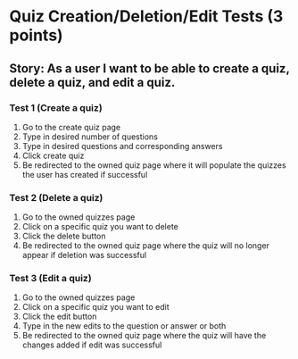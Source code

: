 # Quiz Creation/Deletion/Edit Tests (3 points)
## Story: As a user I want to be able to create a quiz, delete a quiz, and edit a quiz.

### Test 1 (Create a quiz)
1. Go to the create quiz page
2. Type in desired number of questions
3. Type in desired questions and corresponding answers
4. Click create quiz
5. Be redirected to the owned quiz page where it will populate the quizzes the user has created if successful

### Test 2 (Delete a quiz)
1. Go to the owned quizzes page
2. Click on a specific quiz you want to delete
3. Click the delete button
4. Be redirected to the owned quiz page where the quiz will no longer appear if deletion was successful

### Test 3 (Edit a quiz)
1. Go to the owned quizzes page
2. Click on a specific quiz you want to edit
3. Click the edit button
4. Type in the new edits to the question or answer or both
5. Be redirected to the owned quiz page where the quiz will have the changes added if edit was successful
